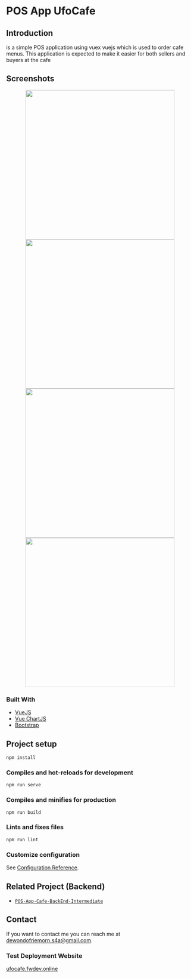 # POS App UfoCafe

## Introduction

is a simple POS application using vuex vuejs which is used to order cafe menus. This application is expected to make it easier for both sellers and buyers at the cafe

## Screenshots

<p align='center'>
  <span>
      <image width="400" src='./src/assets/img/1.jpg' />
      <image width="400" src='./src/assets/img/2.jpg' />
      <image width="400" src='./src/assets/img/3.jpg' />
      <image width="400" src='./src/assets/img/4.jpg' />
  </span>
 </p>
 
 ### Built With

* [VueJS](http://vuejs.org/)
* [Vue ChartJS](https://vue-chartjs.org/)
* [Bootstrap](https://getbootstrap.com/)

## Project setup
```
npm install
```

### Compiles and hot-reloads for development
```
npm run serve
```

### Compiles and minifies for production
```
npm run build
```

### Lints and fixes files
```
npm run lint
```

### Customize configuration
See [Configuration Reference](https://cli.vuejs.org/config/).

## Related Project (Backend)

- [`POS-App-Cafe-BackEnd-Intermediate`](https://github.com/Friemorn/POS-App-Cafe-BackEnd-Intermediate.git)

## Contact

If you want to contact me you can reach me at <dewondofriemorn.s4a@gmail.com>.

### Test Deployment Website
[ufocafe.fwdev.online](http://ufocafe.fwdev.online/)
